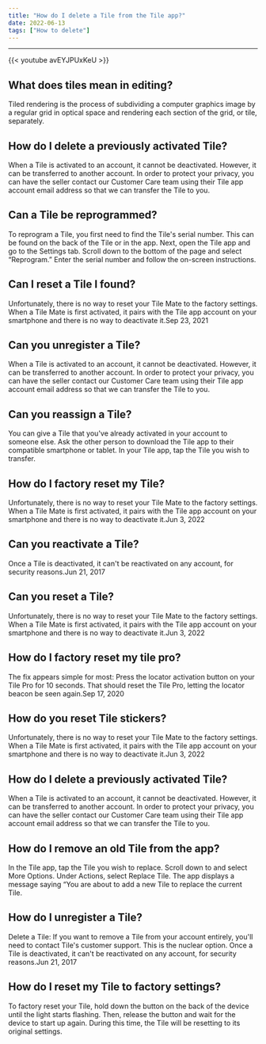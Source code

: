 ```yaml
---
title: "How do I delete a Tile from the Tile app?"
date: 2022-06-13
tags: ["How to delete"]
---
```


---
{{< youtube avEYJPUxKeU >}}
## What does tiles mean in editing?
Tiled rendering is the process of subdividing a computer graphics image by a regular grid in optical space and rendering each section of the grid, or tile, separately.

## How do I delete a previously activated Tile?
When a Tile is activated to an account, it cannot be deactivated. However, it can be transferred to another account. In order to protect your privacy, you can have the seller contact our Customer Care team using their Tile app account email address so that we can transfer the Tile to you.

## Can a Tile be reprogrammed?
To reprogram a Tile, you first need to find the Tile's serial number. This can be found on the back of the Tile or in the app. Next, open the Tile app and go to the Settings tab. Scroll down to the bottom of the page and select “Reprogram.” Enter the serial number and follow the on-screen instructions.

## Can I reset a Tile I found?
Unfortunately, there is no way to reset your Tile Mate to the factory settings. When a Tile Mate is first activated, it pairs with the Tile app account on your smartphone and there is no way to deactivate it.Sep 23, 2021

## Can you unregister a Tile?
When a Tile is activated to an account, it cannot be deactivated. However, it can be transferred to another account. In order to protect your privacy, you can have the seller contact our Customer Care team using their Tile app account email address so that we can transfer the Tile to you.

## Can you reassign a Tile?
You can give a Tile that you've already activated in your account to someone else. Ask the other person to download the Tile app to their compatible smartphone or tablet. In your Tile app, tap the Tile you wish to transfer.

## How do I factory reset my Tile?
Unfortunately, there is no way to reset your Tile Mate to the factory settings. When a Tile Mate is first activated, it pairs with the Tile app account on your smartphone and there is no way to deactivate it.Jun 3, 2022

## Can you reactivate a Tile?
Once a Tile is deactivated, it can't be reactivated on any account, for security reasons.Jun 21, 2017

## Can you reset a Tile?
Unfortunately, there is no way to reset your Tile Mate to the factory settings. When a Tile Mate is first activated, it pairs with the Tile app account on your smartphone and there is no way to deactivate it.Jun 3, 2022

## How do I factory reset my tile pro?
The fix appears simple for most: Press the locator activation button on your Tile Pro for 10 seconds. That should reset the Tile Pro, letting the locator beacon be seen again.Sep 17, 2020

## How do you reset Tile stickers?
Unfortunately, there is no way to reset your Tile Mate to the factory settings. When a Tile Mate is first activated, it pairs with the Tile app account on your smartphone and there is no way to deactivate it.Jun 3, 2022

## How do I delete a previously activated Tile?
When a Tile is activated to an account, it cannot be deactivated. However, it can be transferred to another account. In order to protect your privacy, you can have the seller contact our Customer Care team using their Tile app account email address so that we can transfer the Tile to you.

## How do I remove an old Tile from the app?
In the Tile app, tap the Tile you wish to replace. Scroll down to and select More Options. Under Actions, select Replace Tile. The app displays a message saying “You are about to add a new Tile to replace the current Tile.

## How do I unregister a Tile?
Delete a Tile: If you want to remove a Tile from your account entirely, you'll need to contact Tile's customer support. This is the nuclear option. Once a Tile is deactivated, it can't be reactivated on any account, for security reasons.Jun 21, 2017

## How do I reset my Tile to factory settings?
To factory reset your Tile, hold down the button on the back of the device until the light starts flashing. Then, release the button and wait for the device to start up again. During this time, the Tile will be resetting to its original settings.

